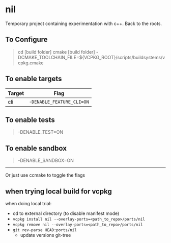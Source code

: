 # nil

Temporary project containing experimentation with c++. Back to the roots.

## To Configure

> cd [build folder]
> cmake [build folder] -DCMAKE_TOOLCHAIN_FILE=${VCPKG_ROOT}/scripts/buildsystems/vcpkg.cmake

## To enable targets

| Target   | Flag                      |
| -------- | ------------------------- |
| cli      | `-DENABLE_FEATURE_CLI=ON` |

## To enable tests

> -DENABLE_TEST=ON

## To enable sandbox

> -DENABLE_SANDBOX=ON

---

Or just use ccmake to toggle the flags

## when trying local build for vcpkg

when doing local trial:
- cd to external directory (to disable manifest mode)
- `vcpkg install nil --overlay-ports=<path_to_repo>/ports/nil`
- `vcpkg remove nil --overlay-ports=<path_to_repo>/ports/nil`
- `git rev-parse HEAD:ports/nil`
    - update versions git-tree